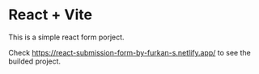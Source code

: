 # React + Vite

This is a simple react form porject.

Check https://react-submission-form-by-furkan-s.netlify.app/ to see the builded project. 
